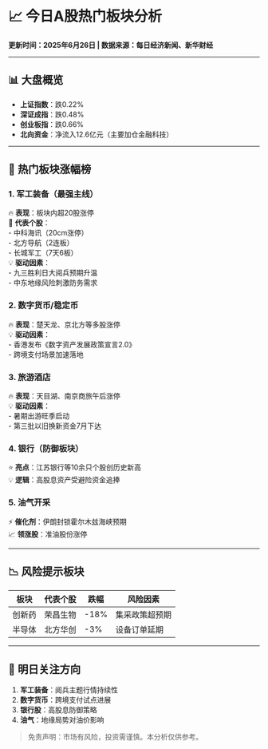 # 📈 今日A股热门板块分析
**更新时间：2025年6月26日 | 数据来源：每日经济新闻、新华财经**

---

## 📊 大盘概览
- **上证指数**：跌0.22%
- **深证成指**：跌0.48%
- **创业板指**：跌0.66%
- **北向资金**：净流入12.6亿元（主要加仓金融科技）

---

## 🚀 热门板块涨幅榜

### 1. 军工装备（最强主线）  
🔥 **表现**：板块内超20股涨停  
📌 **代表个股**：  
    - 中科海讯（20cm涨停）  
    - 北方导航（2连板）  
    - 长城军工（7天6板）  
💡 **驱动因素**：  
    - 九三胜利日大阅兵预期升温  
    - 中东地缘风险刺激防务需求  

### 2. 数字货币/稳定币  
🔥 **表现**：楚天龙、京北方等多股涨停  
💡 **驱动因素**：  
    - 香港发布《数字资产发展政策宣言2.0》  
    - 跨境支付场景加速落地  

### 3. 旅游酒店  
🔥 **表现**：天目湖、南京商旅午后涨停  
💡 **驱动因素**：  
    - 暑期出游旺季启动  
    - 第三批以旧换新资金7月下达  

### 4. 银行（防御板块）  
⭐ **亮点**：江苏银行等10余只个股创历史新高  
💡 **逻辑**：高股息资产受避险资金追捧  

### 5. 油气开采  
⚡️ **催化剂**：伊朗封锁霍尔木兹海峡预期  
📈 **领涨股**：准油股份涨停  

---

## 📉 风险提示板块
| 板块   | 代表个股    | 跌幅   | 风险因素          |
|--------|------------|--------|-------------------|
| 创新药 | 荣昌生物   | -18%   | 集采政策超预期    |
| 半导体 | 北方华创   | -3%    | 设备订单延期      |

---

## 💎 明日关注方向
1. **军工装备**：阅兵主题行情持续性  
2. **数字货币**：跨境支付试点进展  
3. **银行股**：高股息防御策略  
4. **油气**：地缘局势对油价影响  

> 免责声明：市场有风险，投资需谨慎。本分析仅供参考。
